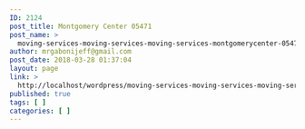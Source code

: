 ```yaml
---
ID: 2124
post_title: Montgomery Center 05471
post_name: >
  moving-services-moving-services-moving-services-montgomerycenter-05471
author: mrgabonijeff@gmail.com
post_date: 2018-03-28 01:37:04
layout: page
link: >
  http://localhost/wordpress/moving-services-moving-services-moving-services-montgomerycenter-05471/
published: true
tags: [ ]
categories: [ ]
---
```

